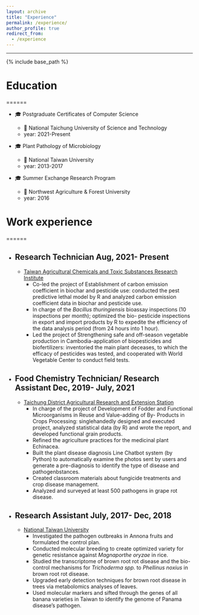 ```yaml
---
layout: archive
title: "Experience"
permalink: /experience/
author_profile: true
redirect_from:
  - /experience
---
```

___________________
{% include base_path %}

# Education 
======
  * 🎓 Postgraduate Certificates of Computer Science
      * 🏫 National Taichung University of Science and Technology
      * year: 2021-Present

  * 🎓 Plant Pathology of Microbiology
      * 🏫 National Taiwan University 
      * year: 2013-2017  

  * 🎓 Summer Exchange Research Program
      * 🏫 Northwest Agriculture & Forest University
      * year: 2016

# Work experience
======
* ## Research Technician                                              Aug, 2021- Present
  * [Taiwan Agricultural Chemicals and Toxic Substances Research Institute](https://www.tactri.gov.tw/En#gsc.tab=0)
    * Co-led the project of Establishment of carbon emission coefficient in biochar and pesticide use: conducted the pest
                predictive lethal model by R and analyzed carbon emission coefficient data in biochar and pesticide use.
    * In charge of the *Bacillus thuringiensis* bioassay inspections (10 inspections per month); optimized the bio-
                 pesticide inspections in export and import products by R to expedite the efficiency of the data analysis period
                 (from 24 hours into 1 hour).
    * Led the project of Strengthening safe and off-season vegetable production in Cambodia-application of biopesticides
                and biofertilizers: inventoried the main plant deceases, to which the efficacy of pesticides was tested, 
                and cooperated with World Vegetable Center to conduct field tests.

* ## Food Chemistry Technician/ Research Assistant                      Dec, 2019- July, 2021
  * [Taichung District Agricultural Research and Extension Station](https://www.tdais.gov.tw/en/)
    * In charge of the project of Development of Fodder and Functional Microorganisms in Reuse and Value-adding of By-
                Products in Crops Processing: singlehandedly designed and executed project, analyzed statistical data (by R) and
                wrote the report, and developed functional grain products.
    * Refined the agriculture practices for the medicinal plant Echinacea.
    * Built the plant disease diagnosis Line Chatbot system (by Python) to automatically examine the photos sent by
                 users and generate a pre-diagnosis to identify the type of disease and pathogenbstances.
    * Created classroom materials about fungicide treatments and crop disease management.
    * Analyzed and surveyed at least 500 pathogens in grape rot disease.
    
* ## Research Assistant                                                   July, 2017- Dec, 2018
  * [National Taiwan University](https://www.ntu.edu.tw/english/)
    * Investigated the pathogen outbreaks in Annona fruits and formulated the control plan.
    * Conducted molecular breeding to create optimized variety for genetic resistance against *Magnaporthe oryzae* in rice.
    *  Studied the transcriptome of brown root rot disease and the bio-control mechanisms for *Trichoderma spp.* to *Phellinus noxius* in brown root rot disease.
    * Upgraded early detection techniques for brown root disease in trees via metabolomics analyses of leaves.
    * Used molecular markers and sifted through the genes of all banana varieties in Taiwan to identify the genome of
                Panama disease’s pathogen.

     

  

